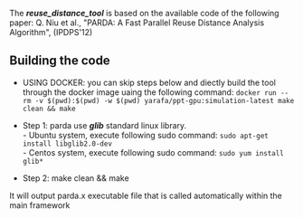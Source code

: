 
The ***reuse_distance_tool*** is based on the available code of the following paper: Q. Niu et al., "PARDA: A Fast Parallel Reuse Distance Analysis Algorithm", (IPDPS'12)


## Building the code 

* USING DOCKER: you can skip steps below and diectly build the tool through the docker image uaing the following command:
        ```
        docker run --rm -v $(pwd):$(pwd) -w $(pwd) yarafa/ppt-gpu:simulation-latest make clean && make
        ```

* Step 1: parda use ***glib*** standard linux library.    
        - Ubuntu system, execute following sudo command:
                ```
                sudo apt-get install libglib2.0-dev
                ```  
        - Centos system, execute following sudo command: 
        ```
        sudo yum install glib*
        ```
        
* Step 2: make clean && make

It will output parda.x executable file that is called automatically within the main framework 

